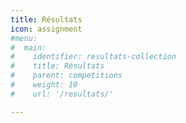 ```yaml
---
title: Résultats
icon: assignment
#menu:
#  main:
#    identifier: resultats-collection
#    title: Résultats
#    parent: competitions
#    weight: 10
#    url: '/resultats/'

---
```


<!--[Résultats en direct](direct) _(dernière compétition : Corsaire-Chaparral Invitation)_-->
